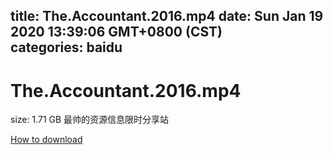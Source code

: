 
title: The.Accountant.2016.mp4
date: Sun Jan 19 2020 13:39:06 GMT+0800 (CST)    
categories: baidu
---

# The.Accountant.2016.mp4
size: 1.71 GB
 最帅的资源信息限时分享站
 

[How to download](https://bpcam.bemobtrk.com/go/2ceec3aa-1ca2-46d6-b9ff-aaa5c184517c?jno=826)